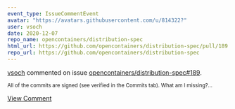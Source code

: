```yaml
---
event_type: IssueCommentEvent
avatar: "https://avatars.githubusercontent.com/u/814322?"
user: vsoch
date: 2020-12-07
repo_name: opencontainers/distribution-spec
html_url: https://github.com/opencontainers/distribution-spec/pull/189
repo_url: https://github.com/opencontainers/distribution-spec
---
```


<a href='https://github.com/vsoch' target='_blank'>vsoch</a> commented on issue <a href='https://github.com/opencontainers/distribution-spec/pull/189' target='_blank'>opencontainers/distribution-spec#189</a>.

<small>All of the commits are signed (see verified in the Commits tab). What am I missing?...</small>

<a href='https://github.com/opencontainers/distribution-spec/pull/189' target='_blank'>View Comment</a>